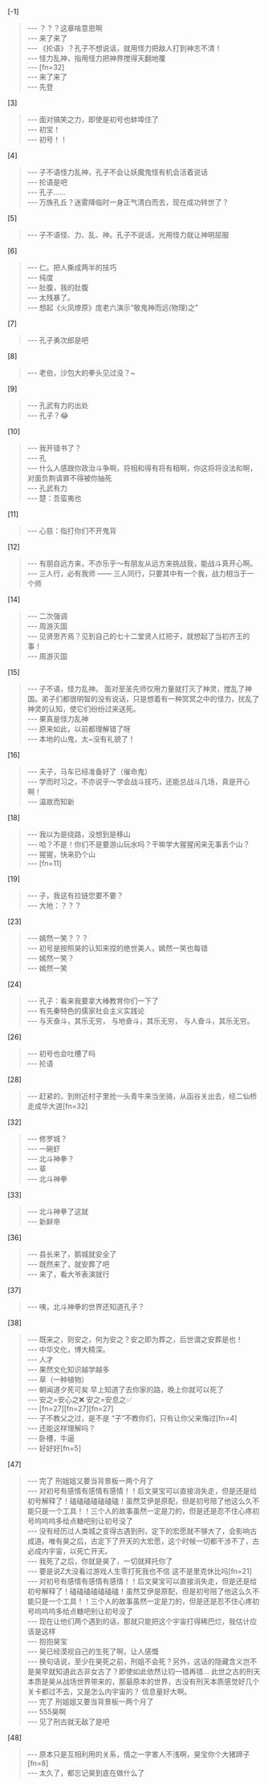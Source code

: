 
[-1] 
>--- ？？？这章啥意思啊<br>
>--- 来了来了<br>
>--- 《抡语》？孔子不想说话，就用怪力把敌人打到神志不清！<br>
>--- 怪力乱神，指用怪力把神界搅得天翻地覆<br>
>--- [fn=32]<br>
>--- 来了来了<br>
>--- 先登<br>

[3] 
>--- 面对搞笑之力，即使是初号也蚌埠住了<br>
>--- 初宝！<br>
>--- 初号！！<br>

[4] 
>--- 子不语怪力乱神，孔子不会让妖魔鬼怪有机会活着说话<br>
>--- 抡语是吧<br>
>--- 孔子……<br>
>--- 万族孔丘？迷雾降临时一身正气清白而去，现在成功转世了？<br>

[5] 
>--- 子不语怪、力、乱、神。孔子不说话，光用怪力就让神明屈服<br>

[6] 
>--- 仁。把人撕成两半的技巧<br>
>--- 纯度<br>
>--- 肚腹，我的肚腹<br>
>--- 太残暴了。<br>
>--- 想起《火凤燎原》庞老六演示“敬鬼神而远(物理)之”<br>

[7] 
>--- 孔子勇次郎是吧<br>

[8] 
>--- 老伯，沙包大的拳头见过没？~<br>

[9] 
>--- 孔武有力的出处<br>
>--- 孔子？😂<br>

[10] 
>--- 我开错书了？<br>
>--- 孔<br>
>--- 什么人感跟你政治斗争啊，将相和得有将有相啊，你这将将没法和啊，对面负荆请罪不得被你抽死<br>
>--- 孔武有力<br>
>--- 楚：吾蛮夷也<br>

[11] 
>--- 心慈：指打你们不开鬼背<br>

[12] 
>--- 有朋自远方来，不亦乐乎～有朋友从远方来挑战我，能战斗真开心啊。<br>
>--- 三人行，必有我师 —— 三人同行，只要其中有一个我，战力相当于一个师<br>

[14] 
>--- 二次强调<br>
>--- 周游灭国<br>
>--- 见贤思齐焉？见到自己的七十二堂贤人扛把子，就想起了当初齐王的事！<br>
>--- 周游灭国<br>

[15] 
>--- 子不语，怪力乱神。
面对至圣先师仅用力量就打灭了神灵，搅乱了神国。弟子们都很明智的没有说话，只是想着有一种冥冥之中的怪力，扰乱了神灵的认知，使它们纷纷过来送死。<br>
>--- 果真是怪力乱神<br>
>--- 原来如此，以前都理解错了呀<br>
>--- 本地的山鬼，太~没有礼貌了！<br>

[16] 
>--- 夫子，马车已经准备好了（催命鬼）<br>
>--- 学而时习之，不亦说乎～学会战斗技巧，还能总战斗几场，真是开心啊！<br>
>--- 温故而知新<br>

[18] 
>--- 我以为是绕路，没想到是移山<br>
>--- 哈？不是！你们不是要游山玩水吗？干嘛学大猩猩闲来无事丢个山？<br>
>--- 猩猩，快来扔个山<br>
>--- [fn=11]<br>

[19] 
>--- 子，我这有拉链您要不要？<br>
>--- 大地：？？？<br>

[23] 
>--- 嫣然一笑？？？<br>
>--- 初号是按照昊的认知来捏的绝世美人，嫣然一笑也每错<br>
>--- 嫣然一笑？<br>
>--- 嫣然一笑<br>

[24] 
>--- 孔子：看来我要拿大棒教育你们一下了<br>
>--- 有先秦特色的儒家社会主义实践论<br>
>--- 与天奋斗，其乐无穷，
与地奋斗，其乐无穷，
与人奋斗，其乐无穷。<br>

[26] 
>--- 初号也会吐槽了吗<br>
>--- 抡语<br>

[28] 
>--- 赶紧的，到附近村子里抢一头青牛来当坐骑，从函谷关出去，经二仙桥走成华大道[fn=32]<br>

[32] 
>--- 修罗城？<br>
>--- 一碗虾<br>
>--- 北斗神拳？<br>
>--- 草<br>
>--- 北斗神拳<br>

[33] 
>--- 北斗神拳了这就<br>
>--- 新鲜帝<br>

[36] 
>--- 县长来了，鹅城就安全了<br>
>--- 既然来了，就安葬了吧<br>
>--- 来了，看大爷表演就行<br>

[37] 
>--- 咦，北斗神拳的世界还知道孔子？<br>

[38] 
>--- 既来之，则安之，何为安之？安之即为葬之，后世谓之安葬是也！<br>
>--- 中华文化，博大精深。<br>
>--- 人才<br>
>--- 果然文化知识越学越多<br>
>--- 草（一种植物）<br>
>--- 朝闻道夕死可矣
早上知道了去你家的路，晚上你就可以死了<br>
>--- 安之=安心之❌
安之=安息之✅<br>
>--- [fn=27][fn=27][fn=27]<br>
>--- 子不教父之过，是不是 “子”不教你们，只有让你父来悔过[fn=4]<br>
>--- 还能这样理解吗？<br>
>--- 卧槽，牛逼<br>
>--- 好好好[fn=5]<br>

[47] 
>--- 完了 刑姐姐又要当背景板一两个月了<br>
>--- 对初号有感情有感情有感情！！后文昊宝可以直接消失走，但是还是给初号解释了！磕磕磕磕磕磕磕！虽然艾伊是原配，但是初号陪了他这么久不能只是一个工具！！三个人的故事虽然一定是刀的，但是还是忍不住心疼初号呜呜呜多给点糖吧别让初号没了<br>
>--- 没有经历过人类城之变得古遇到刑，定下的宏愿就不够大了，会影响古成道。唯有昊之后，古定下了开天的大宏愿，这个时候一切都干涉不了，古必成内宇宙，以死亡开天。<br>
>--- 我死了之后，你就是昊了，一切就拜托你了<br>
>--- 要是说Z大没看过游戏人生零打死我也不信 这不是里克休比吗[fn=21]<br>
>--- 对初号有感情有感情有感情！！后文昊宝可以直接消失走，但是还是给初号解释了！磕磕磕磕磕磕磕！虽然艾伊是原配，但是初号陪了他这么久不能只是一个工具！！三个人的故事虽然一定是刀的，但是还是忍不住心疼初号呜呜呜多给点糖吧别让初号没了<br>
>--- 现在让他们两个遇到的话，那就只能把这个宇宙打得稀巴烂，我估计应该是这样<br>
>--- 抱抱昊宝<br>
>--- 昊已经漠视自己的生死了啊，让人感慨<br>
>--- 换句话说，至少在昊死之前，刑姐不会死？另外，这话的隐藏含义岂不是昊早就知道此古非女古了？即使如此依然让钧一错再错...
此世之古的刑天本质是昊从战场世界带来的，那最原本的世界，古没有刑天本质感觉好几个关卡都过不去，又是怎么内宇宙的？
信息量好大啊。<br>
>--- 完了 刑姐姐又要当背景板一两个月了<br>
>--- 555昊啊<br>
>--- 见了刑古就无敌了是吧<br>

[48] 
>--- 原本只是互相利用的关系，情之一字害人不浅啊，昊宝你个大猪蹄子[fn=8]<br>
>--- 太久了，都忘记昊到底在做什么了<br>
